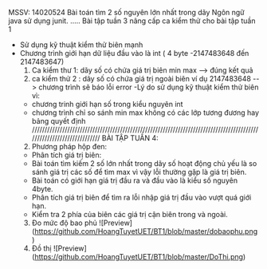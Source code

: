 MSSV: 14020524
Bài toán tìm 2 số nguyên lớn nhất trong dãy
Ngôn ngữ java sử dụng junit.
.....
Bài tập tuần 3 nâng cấp ca kiểm thử cho bài tập tuần 1
   - Sử dụng kỹ thuật kiểm thử biên mạnh
   - Chương trình giới hạn dữ liệu đầu vào là int ( 4 byte -2147483648 đến 2147483647)
      1. Ca kiểm thư 1: dãy số có chứa giá trị biên min max  -->  đúng kết quả
      2. ca kiểm thử 2 : dãy số có chứa giá trị ngoài biên ví dụ 2147483648 --> chương trình sẽ báo lỗi error 
   -Lý do sử dụng kỹ thuật kiểm thử biên vì:
      + chương trinh giới hạn số trong kiểu nguyên int
      + chương trình chỉ so sánh min max không có các lớp tương đương hay bảng quyết định
/////////////////////////////////////////////////////////////////////////////////////////////////////////////////////
BÀI TẬP TUẦN 4:
      2. Phương pháp hộp đen:
      - Phân tích giá trị biên:
      + Bài toán tìm kiếm 2 số lớn nhất trong dãy số hoạt động chủ yếu là so sánh giá trị các số để tìm max vì vậy lỗi thường gặp là giá trị biên. 
      + Bài toán có giới hạn giá trị đầu ra và đầu vào là kiểu số nguyên 4byte.
      + Phân tích giá trị biên để tìm ra lỗi nhập giá trị đầu vào vượt quá giới hạn. 
      + Kiểm tra 2 phía của biên các giá trị cận biên trong và ngoài.
      3. Đo mức độ bao phủ
      ![Preview] (https://github.com/HoangTuyetUET/BT1/blob/master/dobaophu.png)
      4. Đồ thị
      ![Preview] (https://github.com/HoangTuyetUET/BT1/blob/master/DoThi.png)
